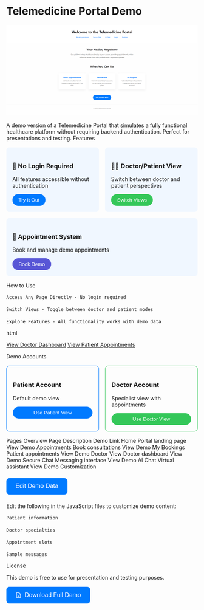 # Telemedicine Portal Demo

![Screenshot](/screenshots/screenshot_home.png)  

A demo version of a Telemedicine Portal that simulates a fully functional healthcare platform without requiring backend authentication. Perfect for presentations and testing.
Features
<div style="display: flex; flex-wrap: wrap; gap: 1rem; margin: 1rem 0;"> <div style="background: #f0f7ff; padding: 1rem; border-radius: 8px; flex: 1; min-width: 200px;"> <h3>🎯 No Login Required</h3> <p>All features accessible without authentication</p> <button style="background: #007aff; color: white; border: none; padding: 0.5rem 1rem; border-radius: 20px; cursor: pointer;">Try It Out</button> </div> <div style="background: #f0f7ff; padding: 1rem; border-radius: 8px; flex: 1; min-width: 200px;"> <h3>👨‍⚕️ Doctor/Patient View</h3> <p>Switch between doctor and patient perspectives</p> <button style="background: #34c759; color: white; border: none; padding: 0.5rem 1rem; border-radius: 20px; cursor: pointer;">Switch Views</button> </div> <div style="background: #f0f7ff; padding: 1rem; border-radius: 8px; flex: 1; min-width: 200px;"> <h3>📅 Appointment System</h3> <p>Book and manage demo appointments</p> <button style="background: #5856d6; color: white; border: none; padding: 0.5rem 1rem; border-radius: 20px; cursor: pointer;">Book Demo</button> </div> </div>
How to Use

    Access Any Page Directly - No login required

    Switch Views - Toggle between doctor and patient modes

    Explore Features - All functionality works with demo data

html

<!-- Sample code to access directly -->
<a href="doctor-appointments.html">View Doctor Dashboard</a>
<a href="bookings.html">View Patient Appointments</a>

Demo Accounts
<div style="display: flex; gap: 1rem; margin: 1rem 0;"> <div style="border: 1px solid #007aff; padding: 1rem; border-radius: 8px; flex: 1;"> <h3>Patient Account</h3> <p>Default demo view</p> <button style="background: #007aff; color: white; border: none; padding: 0.5rem 1rem; border-radius: 20px; cursor: pointer; width: 100%;">Use Patient View</button> </div> <div style="border: 1px solid #34c759; padding: 1rem; border-radius: 8px; flex: 1;"> <h3>Doctor Account</h3> <p>Specialist view with appointments</p> <button style="background: #34c759; color: white; border: none; padding: 0.5rem 1rem; border-radius: 20px; cursor: pointer; width: 100%;">Use Doctor View</button> </div> </div>
Pages Overview
Page	Description	Demo Link
Home	Portal landing page	View Demo
Appointments	Book consultations	View Demo
My Bookings	Patient appointments	View Demo
Doctor View	Doctor dashboard	View Demo
Secure Chat	Messaging interface	View Demo
AI Chat	Virtual assistant	View Demo
Customization

<button style="background: #007aff; color: white; border: none; padding: 0.8rem 1.5rem; border-radius: 8px; cursor: pointer; font-size: 1rem; margin: 0.5rem 0;">Edit Demo Data</button>

Edit the following in the JavaScript files to customize demo content:

    Patient information

    Doctor specialties

    Appointment slots

    Sample messages

License

This demo is free to use for presentation and testing purposes.
<button style="background: #007aff; color: white; border: none; padding: 0.8rem 1.5rem; border-radius: 8px; cursor: pointer; font-size: 1rem; margin: 1rem 0; display: flex; align-items: center; gap: 0.5rem;"> <svg width="16" height="16" viewBox="0 0 24 24" fill="none" stroke="currentColor" stroke-width="2"> <path d="M14 2H6a2 2 0 0 0-2 2v16a2 2 0 0 0 2 2h12a2 2 0 0 0 2-2V8z"></path> <polyline points="14 2 14 8 20 8"></polyline> <line x1="16" y1="13" x2="8" y2="13"></line> <line x1="16" y1="17" x2="8" y2="17"></line> <polyline points="10 9 9 9 8 9"></polyline> </svg> Download Full Demo </button>
